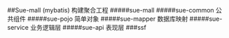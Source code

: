 ##Sue-mall (mybatis)
构建聚合工程 
#####sue-mall
#####sue-common 公共组件 
#####sue-pojo 简单对象 
#####sue-mapper 数据库映射 
#####sue-service 业务逻辑层 
#####sue-api 表现层
###ssf
